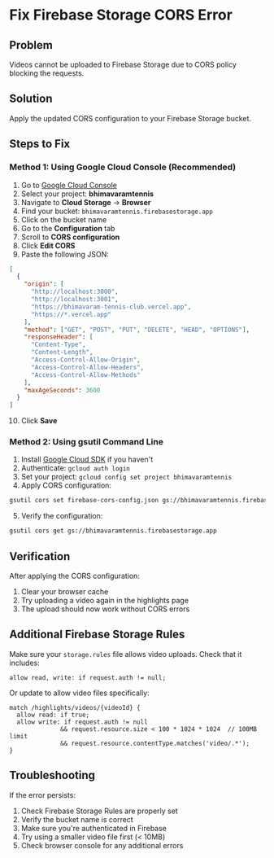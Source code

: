 # Fix Firebase Storage CORS Error

## Problem
Videos cannot be uploaded to Firebase Storage due to CORS policy blocking the requests.

## Solution
Apply the updated CORS configuration to your Firebase Storage bucket.

## Steps to Fix

### Method 1: Using Google Cloud Console (Recommended)

1. Go to [Google Cloud Console](https://console.cloud.google.com/)
2. Select your project: **bhimavaramtennis**
3. Navigate to **Cloud Storage** → **Browser**
4. Find your bucket: `bhimavaramtennis.firebasestorage.app`
5. Click on the bucket name
6. Go to the **Configuration** tab
7. Scroll to **CORS configuration**
8. Click **Edit CORS**
9. Paste the following JSON:

```json
[
  {
    "origin": [
      "http://localhost:3000",
      "http://localhost:3001",
      "https://bhimavaram-tennis-club.vercel.app",
      "https://*.vercel.app"
    ],
    "method": ["GET", "POST", "PUT", "DELETE", "HEAD", "OPTIONS"],
    "responseHeader": [
      "Content-Type",
      "Content-Length",
      "Access-Control-Allow-Origin",
      "Access-Control-Allow-Headers",
      "Access-Control-Allow-Methods"
    ],
    "maxAgeSeconds": 3600
  }
]
```

10. Click **Save**

### Method 2: Using gsutil Command Line

1. Install [Google Cloud SDK](https://cloud.google.com/sdk/docs/install) if you haven't
2. Authenticate: `gcloud auth login`
3. Set your project: `gcloud config set project bhimavaramtennis`
4. Apply CORS configuration:

```bash
gsutil cors set firebase-cors-config.json gs://bhimavaramtennis.firebasestorage.app
```

5. Verify the configuration:

```bash
gsutil cors get gs://bhimavaramtennis.firebasestorage.app
```

## Verification

After applying the CORS configuration:
1. Clear your browser cache
2. Try uploading a video again in the highlights page
3. The upload should now work without CORS errors

## Additional Firebase Storage Rules

Make sure your `storage.rules` file allows video uploads. Check that it includes:

```
allow read, write: if request.auth != null;
```

Or update to allow video files specifically:

```
match /highlights/videos/{videoId} {
  allow read: if true;
  allow write: if request.auth != null 
              && request.resource.size < 100 * 1024 * 1024  // 100MB limit
              && request.resource.contentType.matches('video/.*');
}
```

## Troubleshooting

If the error persists:
1. Check Firebase Storage Rules are properly set
2. Verify the bucket name is correct
3. Make sure you're authenticated in Firebase
4. Try using a smaller video file first (< 10MB)
5. Check browser console for any additional errors

